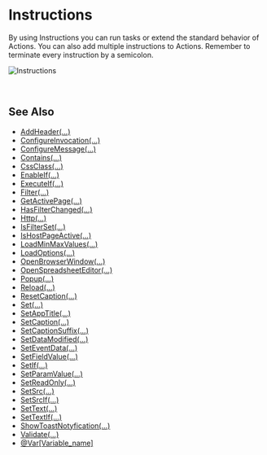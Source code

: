 # Instructions
By using Instructions you can run tasks or extend the standard behavior of Actions. You can also add multiple instructions to Actions. Remember to terminate every instruction by a semicolon.

![Instructions](https://profitbasedocs.blob.core.windows.net/images/instructions.png)

<br/>

## See Also  

* [AddHeader(...)](instructions/addheader.md)
* [ConfigureInvocation(...)](instructions/configinvocation.md)
* [ConfigureMessage(...)](instructions/configuremessage.md)
* [Contains(...)](instructions/containsvalue.md)
* [CssClass(...)](instructions/cssclass.md)
* [EnableIf(...)](instructions/enableif.md)
* [ExecuteIf(...)](instructions/executeif.md)
* [Filter(...)](instructions/filter.md)
* [GetActivePage(...)](instructions/getactivepage.md)
* [HasFilterChanged(...)](instructions/hasfilterchanged.md)
* [Http(...)](instructions/http.md)
* [IsFilterSet(...)](instructions/isfilterset.md)
* [IsHostPageActive(...)](instructions/ishostpageactive.md)
* [LoadMinMaxValues(...)](instructions/loadminmax.md)
* [LoadOptions(...)](instructions/loadoptions.md)
* [OpenBrowserWindow(...)](instructions/openbrowserwindow.md)
* [OpenSpreadsheetEditor(...)](instructions/openspreadsheeteditor.md)
* [Popup(...)](instructions/popup.md)
* [Reload(...)](instructions/reload.md)
* [ResetCaption(...)](instructions/resetcaption.md)
* [Set(...)](instructions/set.md)
* [SetAppTitle(...)](instructions/setapptitle.md)
* [SetCaption(...)](instructions/setcaption.md)
* [SetCaptionSuffix(...)](instructions/setcaptionsuffix.md)
* [SetDataModified(...)](instructions/setdatamodified.md)
* [SetEventData(...)](instructions/seteventdata.md)
* [SetFieldValue(...)](instructions/setfieldvalue.md)
* [SetIf(...)](instructions/setif.md)
* [SetParamValue(...)](instructions/setparamvalue.md)
* [SetReadOnly(...)](instructions/setreadonly.md)
* [SetSrc(...)](instructions/setsrc.md)
* [SetSrcIf(...)](instructions/setsrcif.md)
* [SetText(...)](instructions/settext.md)
* [SetTextIf(...)](instructions/settextif.md)
* [ShowToastNotyfication(...)](instructions/showtoastnotyfication.md)
* [Validate(...)](instructions/validate.md)
* [@Var[Variable_name]](instructions/var.md)

<br/>